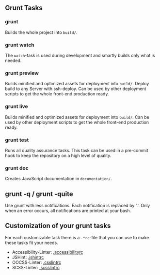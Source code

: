 ## Grunt Tasks

### grunt
Builds the whole project into ```build/```.

### grunt watch
The ```watch```-task is used during development and smartly builds only what is needed.

### grunt preview
Builds minified and optimized assets for deployment into ```build/```. Deploy build to any Server with ssh-deploy. Can be used by other deployment scripts to get the whole front-end production ready.

### grunt live
Builds minified and optimized assets for deployment into ```build/```.
Can be used by other deployment scripts to get the whole front-end production ready.

### grunt test
Runs all quality assurance tasks. This task can be used in a pre-commit hook to keep
the repository on a high level of quality.

### grunt doc
Creates JavaScript documentation in ```documentation/```.

## grunt -q / grunt -quite
Use grunt with less notifications. Each notification is replaced by '.'. Only when an error occurs, all notifications are printed at your bash. 

## Customization of your grunt tasks

For each customizable task there is a ```.*rc```-file that you can use to make these tasks fit your needs.

* Accessibility-Linter: [.accessibilityrc](https://github.com/yargalot/grunt-accessibility/)
* JSHint: [.jshintrc](http://www.jshint.com/docs/options/)
* OOCSS-Linter: [.csslintrc](https://github.com/CSSLint/csslint/wiki/Rules)
* SCSS-Linter: [.scsslintrc](https://github.com/brigade/scss-lint/blob/master/lib/scss_lint/linter/README.md)

